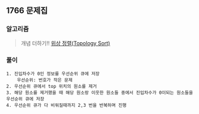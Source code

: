 ## 1766 문제집 

### 알고리즘
> 개념 더하기!!
> [위상 정렬(Topology Sort)](https://m.blog.naver.com/ndb796/221236874984)

### 풀이
```
1. 진입차수가 0인 정보를 우선순위 큐에 저장  
    우선순위: 번호가 작은 문제  
2. 우선순위 큐에서 top 위치의 원소를 제거
3. 해당 원소를 제거했을 때 해당 원소랑 이웃한 원소들 중에서 진입차수가 0이되는 원소들을 우선순위 큐에 저장
4. 우선순위 큐가 다 비워질때까지 2,3 번을 반복하며 진행
```
